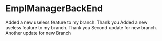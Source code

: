 # EmplManagerBackEnd
Added a new useless feature to my branch. Thank you 
Added a new useless feature to my branch. Thank you 
Second update for new branch. 
Another update for new Branch 
